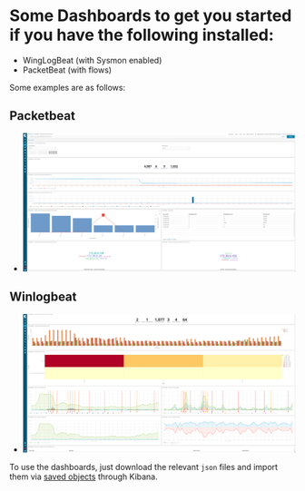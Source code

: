 # Some Dashboards to get you started if you have the following installed:

- WingLogBeat (with Sysmon enabled)
- PacketBeat (with flows)

Some examples are as follows:

## Packetbeat
- ![Excerpt of Packetbeat Dashboard](https://github.com/nich07as/security_demo_dashboards/blob/master/Packetbeat/packetbeat_dashboard_export_image.png)

## Winlogbeat
- ![Excerpt of Winlogbeat Dashboard](https://github.com/nich07as/security_demo_dashboards/blob/master/WinLogBeat/winlogbeat_dashboard_image.png)

To use the dashboards, just download the relevant `json` files and import them via [saved objects](https://www.elastic.co/guide/en/kibana/current/managing-saved-objects.html) through Kibana. 
